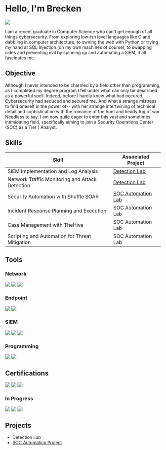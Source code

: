 # Hello, I'm Brecken
<a href="https://linkedin.com"><img src="https://img.shields.io/badge/-LinkedIn-0072b1?&style=for-the-badge&logo=linkedin&logoColor=white" /></a>


I am a recent graduate in Computer Science who can't get enough of all things cybersecurity. From exploring low-ish level languages like C and dabbling in computer architecture, to owning the web with Python or trying my hand at SQL Injection (on my own machines of course), to swapping sides and preventing evil by spinning up and automating a SIEM, it all fascinates me.

## Objective

Although I never intended to be charmed by a field other than programming, as I completed my degree program I fell under what can only be described as a powerful spell. Indeed, before I hardly knew what had occured, Cybersecurity had seduced and secured me. And what a strange mistress to find oneself in the power of-- with her strange intertwining of technical detail and sophistication with the romance of the hunt and heady fog of war. Needless to say, I am now quite eager to enter this vast and sometimes intimidating field, specifically aiming to join a Security Operations Center (SOC) as a Tier 1 Analyst.

## Skills

| Skill                                         | Associated Project         |
|-----------------------------------------------|----------------------------|
| SIEM Implementation and Log Analysis          | <a href="https://google.com">Detection Lab</a>|
| Network Traffic Monitoring and Attack Detection | <a href="https://google.com">Detection Lab</a>|
| Security Automation with Shuffle SOAR         | <a href="https://github.com/beersb/SOC-Automation-Lab/tree/main">SOC Automation Lab</a>|
| Incident Response Planning and Execution      | SOC Automation Lab|
| Case Management with TheHive                  | SOC Automation Lab|
| Scripting and Automation for Threat Mitigation | SOC Automation Lab|

## Tools

### Network
<div>
    <img src="https://img.shields.io/badge/-Wireshark-1679A7?&style=for-the-badge&logo=Wireshark&logoColor=white" />
    <img src="https://img.shields.io/badge/-Suricata-EF3B2D?&style=for-the-badge&logo=Suricata&logoColor=white" />
    <img src="https://img.shields.io/badge/-Zeek-777BB4?&style=for-the-badge&logo=Zeek&logoColor=white" />
</div>

### Endpoint
<div>
    <img src="https://img.shields.io/badge/-Microsoft_Defender_for_Endpoint-00A4EF?&style=for-the-badge&logo=Microsoft&logoColor=white" />
    <img src="https://img.shields.io/badge/-Velociraptor-4B275F?&style=for-the-badge&logo=Velociraptor&logoColor=white" />
</div>

### SIEM
<div>
    <img src="https://img.shields.io/badge/-Microsoft_Sentinel-0078D4?&style=for-the-badge&logo=Microsoft&logoColor=white" />
    <img src="https://img.shields.io/badge/-Splunk-000000?&style=for-the-badge&logo=Splunk&logoColor=white" />
    <img src="https://img.shields.io/badge/-Elastic-005571?&style=for-the-badge&logo=Elastic&logoColor=white" />
</div>

### Programming
<div>
    <img src="https://img.shields.io/badge/-Python-006400?&style=for-the-badge&logo=python&logoColor=white" />
    <img src="https://img.shields.io/badge/-SQL-088088?&style=for-the-badge&logo=python&logoColor=white" />
</div>

## Certifications
<div>
    <img src="https://img.shields.io/badge/-Google%20Cybersecurity%20Professional%20Certificate-4285F4?&style=for-the-badge&logo=google&logoColor=white" />
    <img src="https://img.shields.io/badge/-ITIL%204%20Foundation-4D4D4D?&style=for-the-badge&logo=itil&logoColor=white" />
    <img src="https://img.shields.io/badge/-Linux%20Essentials-F1E640?&style=for-the-badge&logo=linux&logoColor=white" />
</div>

### In Progress
<div>
    <img src="https://img.shields.io/badge/-Security%2B-FF0000?&style=for-the-badge&logo=CompTIA&logoColor=white" />
    <img src="https://img.shields.io/badge/-CPTS-4F4F4F?&style=for-the-badge&logo=hackthebox&logoColor=white" />
    <img src="https://img.shields.io/badge/-OSCP-4B8BBE?&style=for-the-badge&logo=offensive-security&logoColor=white" />
</div>

## Projects
- Detection Lab
- <a href="https://github.com/beersb/SOC-Automation-Lab/tree/main">SOC Automation Project</a>

